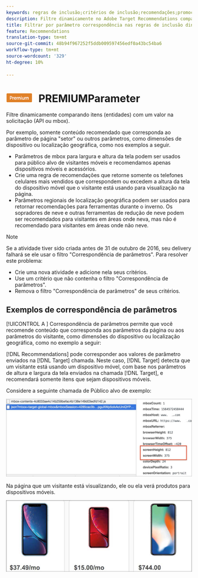 ```yaml
---
keywords: regras de inclusão;critérios de inclusão;recomendações;promoção;promoções;filtragem dinâmica;vinculação de parâmetros;regras de inclusão;critérios de inclusão;recomendações;promoção;promoções;filtragem dinâmica;dinâmica;correspondência de parâmetros
description: Filtre dinamicamente no Adobe Target Recommendations comparando itens (entidades) com um valor na solicitação (API ou mbox).
title: Filtrar por parâmetro correspondência nas regras de inclusão dinâmica no Público alvo Recommendations
feature: Recommendations
translation-type: tm+mt
source-git-commit: 48b94f967252f5ddb009597456edf0a43bc54ba6
workflow-type: tm+mt
source-wordcount: '329'
ht-degree: 10%

---
```



# ![Correspondência ](/help/assets/premium.png) PREMIUMParameter

Filtre dinamicamente comparando itens (entidades) com um valor na solicitação (API ou mbox).

Por exemplo, somente conteúdo recomendado que corresponda ao parâmetro de página &quot;setor&quot; ou outros parâmetros, como dimensões de dispositivo ou localização geográfica, como nos exemplos a seguir.

* Parâmetros de mbox para largura e altura da tela podem ser usados para público alvo de visitantes móveis e recomendamos apenas dispositivos móveis e acessórios.
* Crie uma regra de recomendações que retorne somente os telefones celulares mais vendidos que correspondem ou excedem a altura da tela do dispositivo móvel que o visitante está usando para visualização na página.
* Parâmetros regionais de localização geográfica podem ser usados para retornar recomendações para ferramentas durante o inverno. Os sopradores de neve e outras ferramentas de redução de neve podem ser recomendados para visitantes em áreas onde neva, mas não é recomendado para visitantes em áreas onde não neve.

>[!NOTE]
>
>Se a atividade tiver sido criada antes de 31 de outubro de 2016, seu delivery falhará se ele usar o filtro &quot;Correspondência de parâmetros&quot;. Para resolver este problema:
>
>* Crie uma nova atividade e adicione nela seus critérios.
>* Use um critério que não contenha o filtro &quot;Correspondência de parâmetros&quot;.
>* Remova o filtro &quot;Correspondência de parâmetros&quot; de seus critérios.


## Exemplos de correspondência de parâmetros

[!UICONTROL A ] Correspondência de parâmetros permite que você recomende conteúdo que corresponda aos parâmetros da página ou aos parâmetros do visitante, como dimensões do dispositivo ou localização geográfica, como no exemplo a seguir:

[!DNL Recommendations] pode corresponder aos valores de parâmetro enviados na  [!DNL Target] chamada. Neste caso, [!DNL Target] detecta que um visitante está usando um dispositivo móvel, com base nos parâmetros de altura e largura da tela enviados na chamada [!DNL Target], e recomendará somente itens que sejam dispositivos móveis.

Considere a seguinte chamada de Público alvo de exemplo:

![chamada de público alvo](/help/c-recommendations/c-algorithms/assets/example-target-call-2.png)

Na página que um visitante está visualizando, ele ou ela verá produtos para dispositivos móveis.

![Produtos para dispositivos móveis](/help/c-recommendations/c-algorithms/assets/phones.png)
